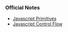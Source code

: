 ### Official Notes
- [Javascript Primitives](https://github.com/paul-howard-ga/00-class-notes/tree/master/week_01_fundamentals/day_02_intro_to_js/dawn_js_primatives)
- [Javascript Control Flow](https://github.com/paul-howard-ga/00-class-notes/tree/master/week_01_fundamentals/day_02_intro_to_js/dusk_js_control_flow)